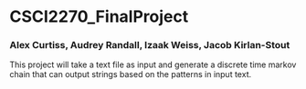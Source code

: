 # CSCI2270_FinalProject
### Alex Curtiss, Audrey Randall, Izaak Weiss, Jacob Kirlan-Stout

This project will take a text file as input and generate a discrete time markov chain that can output strings based on the patterns in input text.
